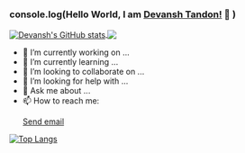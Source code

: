 ### console.log(Hello World, I am [Devansh Tandon!](https://www.linkedin.com/in/devanshtandon00/) 👋 )

<a href="https://github.com/devanshTandon00/devanshTandon00">
  <img align="center" src="https://github-readme-stats.vercel.app/api?username=devanshtandon00&hide=issues,prs&count_private=true&show_icons=true&theme=dracula&include_all_commits=true" alt="Devansh's GitHub stats" />
</a>
<a href="https://github.com/devanshTandon00/devanshTandon00">
  <img align="center" src="https://github-readme-stats.vercel.app/api/top-langs/?username=devanshtandon00&layout=compact&exclude_repo=NYU-AI-Winter-School&theme=dracula" />
</a>

- 🔭 I’m currently working on ...
- 🌱 I’m currently learning ...
- 👯 I’m looking to collaborate on ...
- 🤔 I’m looking for help with ...
- 💬 Ask me about ...
- 📫 How to reach me: <p><a href="dtdansh@gmail.com">Send email</a></p>


[![Top Langs](https://github-readme-stats.vercel.app/api/top-langs/?username=devanshtandon00&layout=compact&exclude_repo=NYU-AI-Winter-School&theme=dracula)](https://github.com/anuraghazra/github-readme-stats)
